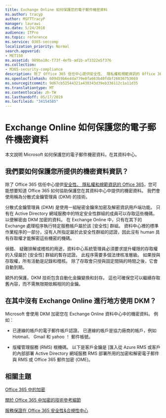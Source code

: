 ```yaml
---
title: Exchange Online 如何保護您的電子郵件機密資料
ms.author: tracyp
author: MSFTTracyP
manager: laurawi
ms.date: 5/24/2018
audience: ITPro
ms.topic: reference
ms.service: O365-seccomp
localization_priority: Normal
search.appverid:
- MET150
ms.assetid: 989ba10c-f73f-4efb-ad1b-af3322e5f376
ms.collection:
- M365-security-compliance
description: 除了 Office 365 信任中心提供安全性、 隱私權和規範資訊的 Office 365，您可能想要知道 Office 365 如何協助保護您在其資料中心中提供的機密資料。 我們會使用稱為分散式金鑰管理員 (DKM) 的技術。
ms.openlocfilehash: 609d59b6e4da779e0fa663b40fdbf26036753669
ms.sourcegitcommit: 9d67cb52544321a430343d39eb336112c1a11d35
ms.translationtype: MT
ms.contentlocale: zh-TW
ms.lasthandoff: 05/17/2019
ms.locfileid: "34154585"
---
```

# <a name="how-exchange-online-secures-your-email-secrets"></a>Exchange Online 如何保護您的電子郵件機密資料

本文說明 Microsoft 如何保護您的電子郵件機密資料，在其資料中心。
  
## <a name="how-do-we-secure-secret-information-provided-by-you"></a>我們要如何保護您所提供的機密資料資訊？

除了 Office 365 信任中心提供[安全性、 隱私權和規範資訊的 Office 365](https://go.microsoft.com/fwlink/?linkid=874644)，您可能想要知道 Office 365 如何協助保護您在其資料中心中提供的機密資料。 我們會使用稱為分散式金鑰管理員 (DKM) 的技術。
  
分散式金鑰管理員 (DKM) 是使用一組秘密金鑰來加密及解密資訊用戶端功能。 只有在 Active Directory 網域服務中的特定安全性群組的成員可以存取這些機碼，以便解密由 DKM 加密的資料。 在 Exchange Online 中，只有在其下的 Exchange 處理程序執行特定服務帳戶屬於該 [安全性] 群組。 資料中心裡的標準作業程序的一部分，沒有人所指定屬於此安全性群組的認證，因此沒有 human 具有存取權才能解密這些機密的機碼。
  
偵錯、 疑難排解或稽核的用途，資料中心系統管理員必須要求提升權限的存取權的入侵屬於 [安全性] 群組的暫存認證。 此程序需要多個法律核准層級。 如果授與存取權，所有活動是記錄和稽核。 除了存取會只授與固定間隔的時間之後，它會自動到期。
  
額外的保護，DKM 技術包含自動化金鑰變換和封存。 這也可確保您可以繼續存取舊內容，而不需無限期依賴相同的金鑰。
  
## <a name="where-does-exchange-online-make-use-of-dkm"></a>在其中沒有 Exchange Online 進行地方使用 DKM？

Microsoft 會使用 DKM 加密您在 Exchange Online 資料中心中的機密資料。 例如：
  
- 已連線的帳戶的電子郵件帳戶認證。 已連線的帳戶是協力廠商的帳戶，例如 Hotmail、 Gmail 和 yahoo ！ 郵件帳號。
    
- 版權管理服務 (RMS) 根機碼。 以下是客戶金鑰是 [匯入從 Azure RMS 或客戶的內部部署 Active Directory 網域服務 RMS 部署所用的加密和解密電子郵件與 RMS 或 Office 365 郵件加密 (OME)。
    
## <a name="related-topics"></a>相關主題

[Office 365 中的加密](encryption.md)
  
[關於 Office 365 中加密的技術參考細節](technical-reference-details-about-encryption.md)
  
[服務保證在 Office 365 安全性&amp;合規性中心](https://go.microsoft.com/fwlink/?linkid=874645)
  

